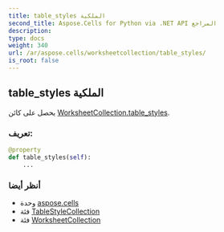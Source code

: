 ```yaml
---
title: table_styles الملكية
second_title: Aspose.Cells for Python via .NET API المراجع
description:
type: docs
weight: 340
url: /ar/aspose.cells/worksheetcollection/table_styles/
is_root: false
---
```

##  table_styles الملكية

يحصل على كائن [WorksheetCollection.table_styles](/cells/python-net/ar/aspose.cells/worksheetcollection#table_styles).
###  تعريف:
```python
@property
def table_styles(self):
    ...
```

###  أنظر أيضا
* وحدة [aspose.cells](../../)
* فئة [TableStyleCollection](/cells/python-net/ar/aspose.cells.tables/tablestylecollection)
* فئة [WorksheetCollection](/cells/python-net/ar/aspose.cells/worksheetcollection)

